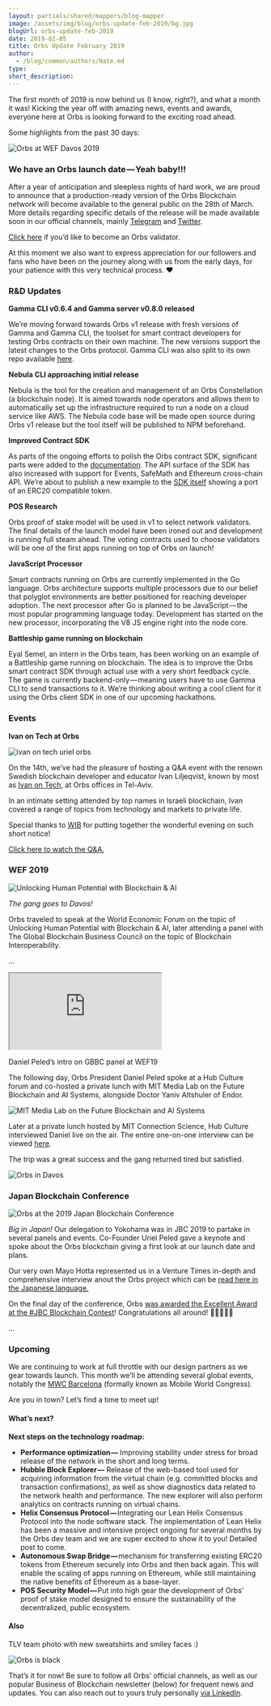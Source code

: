 ```yaml
---
layout: partials/shared/mappers/blog-mapper
image: /assets/img/blog/orbs-update-feb-2019/bg.jpg
blogUrl: orbs-update-feb-2019
date: 2019-02-05
title: Orbs Update February 2019
author:
  - /blog/common/authors/Nate.md
type:
short_description:
---
```


The first month of 2019 is now behind us (I know, right?), and what a month it was! Kicking the year off with amazing news, events and awards, everyone here at Orbs is looking forward to the exciting road ahead.

Some highlights from the past 30 days:

![Orbs at WEF Davos 2019](/assets/img/blog/orbs-update-feb-2019/Orbs-at-WEF-Davos-2019.jpeg)

### We have an Orbs launch date — Yeah baby!!!

After a year of anticipation and sleepless nights of hard work, we are proud to announce that a production-ready version of the Orbs Blockchain network will become available to the general public on the 28th of March. More details regarding specific details of the release will be made available soon in our official channels, mainly [Telegram](https://t.me/orbs_network) and [Twitter](https://twitter.com/orbs_network).

[Click here](https://orbs.com/federation/) if you’d like to become an Orbs validator.

At this moment we also want to express appreciation for our followers and fans who have been on the journey along with us from the early days, for your patience with this very technical process. ❤

### R&D Updates

**Gamma CLI v0.6.4 and Gamma server v0.8.0 released**

We’re moving forward towards Orbs v1 release with fresh versions of Gamma and Gamma CLI, the toolset for smart contract developers for testing Orbs contracts on their own machine. The new versions support the latest changes to the Orbs protocol. Gamma CLI was also split to its own repo available [here](https://github.com/orbs-network/gamma-cli).

**Nebula CLI approaching initial release**

Nebula is the tool for the creation and management of an Orbs Constellation (a blockchain node). It is aimed towards node operators and allows them to automatically set up the infrastructure required to run a node on a cloud service like AWS. The Nebula code base will be made open source during Orbs v1 release but the tool itself will be published to NPM beforehand.

**Improved Contract SDK**

As parts of the ongoing efforts to polish the Orbs contract SDK, significant parts were added to the [documentation](https://orbs.gitbook.io/contract-sdk/). The API surface of the SDK has also increased with support for Events, SafeMath and Ethereum cross-chain API. We’re about to publish a new example to the [SDK itself](https://github.com/orbs-network/orbs-contract-sdk) showing a port of an ERC20 compatible token.

**POS Research**

Orbs proof of stake model will be used in v1 to select network validators. The final details of the launch model have been ironed out and development is running full steam ahead. The voting contracts used to choose validators will be one of the first apps running on top of Orbs on launch!

**JavaScript Processor**

Smart contracts running on Orbs are currently implemented in the Go language. Orbs architecture supports multiple processors due to our belief that polyglot environments are better positioned for reaching developer adoption. The next processor after Go is planned to be JavaScript — the most popular programming language today. Development has started on the new processor, incorporating the V8 JS engine right into the node core.

**Battleship game running on blockchain**

Eyal Semel, an intern in the Orbs team, has been working on an example of a Battleship game running on blockchain. The idea is to improve the Orbs smart contract SDK through actual use with a very short feedback cycle. The game is currently backend-only — meaning users have to use Gamma CLI to send transactions to it. We’re thinking about writing a cool client for it using the Orbs client SDK in one of our upcoming hackathons.

### Events

**Ivan on Tech at Orbs**

![ivan on tech uriel orbs](/assets/img/blog/orbs-update-feb-2019/ivan-on-tech-uriel-orbs-1.jpeg)

On the 14th, we’ve had the pleasure of hosting a Q&A event with the renown Swedish blockchain developer and educator Ivan Liljeqvist, known by most as [Ivan on Tech](https://www.youtube.com/user/LiljeqvistIvan), at Orbs offices in Tel-Aviv.

In an intimate setting attended by top names in Israeli blockchain, Ivan covered a range of topics from technology and markets to private life.

Special thanks to [WIB](https://twitter.com/womeninblock) for putting together the wonderful evening on such short notice!

[Click here to watch the Q&A.](https://www.youtube.com/watch?v=gNs-a6UM5eg)

### WEF 2019

![Unlocking Human Potential with Blockchain & AI](/assets/img/blog/orbs-update-feb-2019/Unlocking-Human-Potential-with-Blockchain-AI-300x168.png)

_The gang goes to Davos!_

Orbs traveled to speak at the World Economic Forum on the topic of Unlocking Human Potential with Blockchain & AI, later attending a panel with The Global Blockchain Business Council on the topic of Blockchain Interoperability.

...

<iframe src='https://streamable.com/s/33pk7/lsfcwx'></iframe>

Daniel Peled’s intro on GBBC panel at WEF19

The following day, Orbs President Daniel Peled spoke at a Hub Culture forum and co-hosted a private lunch with MIT Media Lab on the Future Blockchain and AI Systems, alongside Doctor Yaniv Altshuler of Endor.

![MIT Media Lab on the Future Blockchain and AI Systems](/assets/img/blog/orbs-update-feb-2019/MIT-Media-Lab-on-the-Future-Blockchain-and-AI-Systems.png)

Later at a private lunch hosted by MIT Connection Science, Hub Culture interviewed Daniel live on the air. The entire one-on-one interview can be viewed [here](https://www.youtube.com/watch?v=hy2AJnXXVQA).

The trip was a great success and the gang returned tired but satisfied.

![Orbs in Davos](/assets/img/blog/orbs-update-feb-2019/Orbs-in-Davos.png)

### Japan Blockchain Conference

![Orbs at the 2019 Japan Blockchain Conference](/assets/img/blog/orbs-update-feb-2019/Orbs-at-the-2019-Japan-Blockchain-Conference-300x225.png)

_Big in Japan!_ Our delegation to Yokohama was in JBC 2019 to partake in several panels and events. Co-Founder Uriel Peled gave a keynote and spoke about the Orbs blockchain giving a first look at our launch date and plans.

Our very own Mayo Hotta represented us in a Venture Times in-depth and comprehensive interview anout the Orbs project which can be [read here in the Japanese language.](https://venturetimes.jp/unclassified/41063.html)

On the final day of the conference, Orbs [was awarded the Excellent Award at the #JBC Blockchain Contest](https://twitter.com/japan_bcc/status/1090898438651170821)! Congratulations all around! 👏👏👏👏👏

...

### Upcoming

We are continuing to work at full throttle with our design partners as we gear towards launch. This month we’ll be attending several global events, notably the [MWC Barcelona](https://www.mwcbarcelona.com/) (formally known as Mobile World Congress).

Are you in town? Let’s find a time to meet up!

#### What’s next?

**Next steps on the technology roadmap:**

- **Performance optimization —** Improving stability under stress for broad release of the network in the short and long terms.
- **Hubble Block Explorer —** Release of the web-based tool used for acquiring information from the virtual chain (e.g. committed blocks and transaction confirmations), as well as show diagnostics data related to the network health and performance. The new explorer will also perform analytics on contracts running on virtual chains.
- **Helix Consensus Protocol —** Integrating our Lean Helix Consensus Protocol into the node software stack. The implementation of Lean Helix has been a massive and intensive project ongoing for several months by the Orbs dev team and we are super excited to show it to you! Detailed post to come.
- **Autonomous Swap Bridge —** mechanism for transferring existing ERC20 tokens from Ethereum securely into Orbs and then back again. This will enable the scaling of apps running on Ethereum, while still maintaining the native benefits of Ethereum as a base-layer.
- **POS Security Model —** Put into high gear the development of Orbs’ proof of stake model designed to ensure the sustainability of the decentralized, public ecosystem.

#### Also

TLV team photo with new sweatshirts and smiley faces :)

![Orbs is black](/assets/img/blog/orbs-update-feb-2019/Orbs-in-black.png)

That’s it for now! Be sure to follow all Orbs’ official channels, as well as our popular Business of Blockchain newsletter (below) for frequent news and updates. You can also reach out to yours truly personally [via LinkedIn](https://www.linkedin.com/in/natesimantov/).
